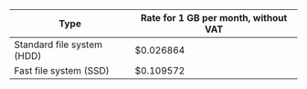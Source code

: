 Type | Rate for 1 GB per month, without VAT
--- | ---
Standard file system (HDD) | $0.026864
Fast file system (SSD) | $0.109572
